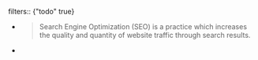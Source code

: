 filters:: {"todo" true}

-
  > Search Engine Optimization (SEO) is a practice which increases the quality and quantity of website traffic through search results.
-